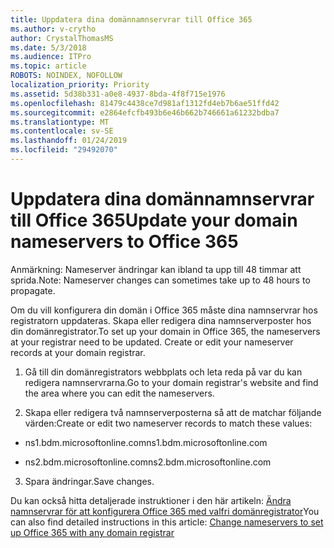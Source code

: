 ```yaml
---
title: Uppdatera dina domännamnservrar till Office 365
ms.author: v-crytho
author: CrystalThomasMS
ms.date: 5/3/2018
ms.audience: ITPro
ms.topic: article
ROBOTS: NOINDEX, NOFOLLOW
localization_priority: Priority
ms.assetid: 5d38b331-a0e8-4937-8bda-4f8f715e1976
ms.openlocfilehash: 81479c4438ce7d981af1312fd4eb7b6ae51ffd42
ms.sourcegitcommit: e2864efcfb493b6e46b662b746661a61232bdba7
ms.translationtype: MT
ms.contentlocale: sv-SE
ms.lasthandoff: 01/24/2019
ms.locfileid: "29492070"
---
```

# <a name="update-your-domain-nameservers-to-office-365"></a><span data-ttu-id="4f745-102">Uppdatera dina domännamnservrar till Office 365</span><span class="sxs-lookup"><span data-stu-id="4f745-102">Update your domain nameservers to Office 365</span></span>

<span data-ttu-id="4f745-103">Anmärkning: Nameserver ändringar kan ibland ta upp till 48 timmar att sprida.</span><span class="sxs-lookup"><span data-stu-id="4f745-103">Note: Nameserver changes can sometimes take up to 48 hours to propagate.</span></span>
  
<span data-ttu-id="4f745-p101">Om du vill konfigurera din domän i Office 365 måste dina namnservrar hos registratorn uppdateras. Skapa eller redigera dina namnserverposter hos din domänregistrator.</span><span class="sxs-lookup"><span data-stu-id="4f745-p101">To set up your domain in Office 365, the nameservers at your registrar need to be updated. Create or edit your nameserver records at your domain registrar.</span></span>
  
1. <span data-ttu-id="4f745-106">Gå till din domänregistrators webbplats och leta reda på var du kan redigera namnservrarna.</span><span class="sxs-lookup"><span data-stu-id="4f745-106">Go to your domain registrar's website and find the area where you can edit the nameservers.</span></span>
    
2. <span data-ttu-id="4f745-107">Skapa eller redigera två namnserverposterna så att de matchar följande värden:</span><span class="sxs-lookup"><span data-stu-id="4f745-107">Create or edit two nameserver records to match these values:</span></span>
    
  - <span data-ttu-id="4f745-108">ns1.bdm.microsoftonline.com</span><span class="sxs-lookup"><span data-stu-id="4f745-108">ns1.bdm.microsoftonline.com</span></span>
    
  - <span data-ttu-id="4f745-109">ns2.bdm.microsoftonline.com</span><span class="sxs-lookup"><span data-stu-id="4f745-109">ns2.bdm.microsoftonline.com</span></span>
    
3. <span data-ttu-id="4f745-110">Spara ändringar.</span><span class="sxs-lookup"><span data-stu-id="4f745-110">Save changes.</span></span>
    
<span data-ttu-id="4f745-111">Du kan också hitta detaljerade instruktioner i den här artikeln: [Ändra namnservrar för att konfigurera Office 365 med valfri domänregistrator](https://support.office.com/article/https://support.office.com/en-us/article/Change-nameservers-at-any-domain-registrar-to-set-up-Office-365-a8b487a9-2a45-4581-9dc4-5d28a47010a2.aspx)</span><span class="sxs-lookup"><span data-stu-id="4f745-111">You can also find detailed instructions in this article: [Change nameservers to set up Office 365 with any domain registrar](https://support.office.com/article/https://support.office.com/en-us/article/Change-nameservers-at-any-domain-registrar-to-set-up-Office-365-a8b487a9-2a45-4581-9dc4-5d28a47010a2.aspx)</span></span>
  

